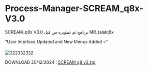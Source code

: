# Process-Manager-SCREAM_q8x-V3.0
SCREAM_q8x V3.0  برنامج تم تطويره من قبل MR_talalq8x 

"User Interface Updated and New Menus Added ⭐"  



![322332332](https://github.com/user-attachments/assets/088e4cdf-1df3-4ead-a46b-c70b7cfbef80)







DOWNLOAD 20/12/2024   :  [SCREAM q8 v3.zip](https://github.com/user-attachments/files/18206420/SCREAM.q8.v3.zip)















